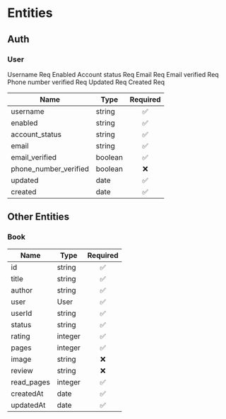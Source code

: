 # Entities

## Auth

### User

Username Req
Enabled
Account status Req
Email Req
Email verified Req
Phone number verified Req
Updated Req
Created Req

| Name                  | Type    | Required |
| --------------------- | ------- | :------: |
| username              | string  |    ✅    |
| enabled               | string  |    ✅    |
| account_status        | string  |    ✅    |
| email                 | string  |    ✅    |
| email_verified        | boolean |    ✅    |
| phone_number_verified | boolean |    ❌    |
| updated               | date    |    ✅    |
| created               | date    |    ✅    |

## Other Entities

### Book

| Name       | Type    | Required |
| ---------- | ------- | :------: |
| id         | string  |    ✅    |
| title      | string  |    ✅    |
| author     | string  |    ✅    |
| user       | User    |    ✅    |
| userId     | string  |    ✅    |
| status     | string  |    ✅    |
| rating     | integer |    ✅    |
| pages      | integer |    ✅    |
| image      | string  |    ❌    |
| review     | string  |    ❌    |
| read_pages | integer |    ✅    |
| createdAt  | date    |    ✅    |
| updatedAt  | date    |    ✅    |
